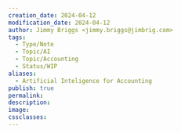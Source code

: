 ```yaml
---
creation_date: 2024-04-12
modification_date: 2024-04-12
author: Jimmy Briggs <jimmy.briggs@jimbrig.com>
tags:
  - Type/Note
  - Topic/AI
  - Topic/Accounting
  - Status/WIP
aliases:
  - Artificial Inteligence for Accounting
publish: true
permalink:
description:
image:
cssclasses:
---
```

